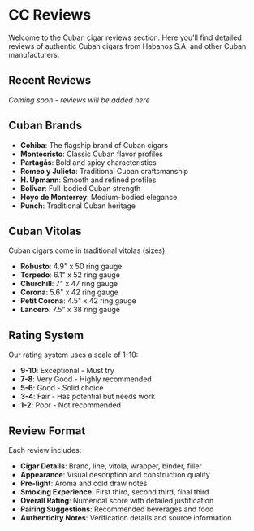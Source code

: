 # CC Reviews

Welcome to the Cuban cigar reviews section. Here you'll find detailed reviews of authentic Cuban cigars from Habanos S.A. and other Cuban manufacturers.

## Recent Reviews

*Coming soon - reviews will be added here*

## Cuban Brands

- **Cohiba**: The flagship brand of Cuban cigars
- **Montecristo**: Classic Cuban flavor profiles
- **Partagás**: Bold and spicy characteristics
- **Romeo y Julieta**: Traditional Cuban craftsmanship
- **H. Upmann**: Smooth and refined profiles
- **Bolívar**: Full-bodied Cuban strength
- **Hoyo de Monterrey**: Medium-bodied elegance
- **Punch**: Traditional Cuban heritage

## Cuban Vitolas

Cuban cigars come in traditional vitolas (sizes):
- **Robusto**: 4.9" x 50 ring gauge
- **Torpedo**: 6.1" x 52 ring gauge  
- **Churchill**: 7" x 47 ring gauge
- **Corona**: 5.6" x 42 ring gauge
- **Petit Corona**: 4.5" x 42 ring gauge
- **Lancero**: 7.5" x 38 ring gauge

## Rating System

Our rating system uses a scale of 1-10:
- **9-10**: Exceptional - Must try
- **7-8**: Very Good - Highly recommended
- **5-6**: Good - Solid choice
- **3-4**: Fair - Has potential but needs work
- **1-2**: Poor - Not recommended

## Review Format

Each review includes:
- **Cigar Details**: Brand, line, vitola, wrapper, binder, filler
- **Appearance**: Visual description and construction quality
- **Pre-light**: Aroma and cold draw notes
- **Smoking Experience**: First third, second third, final third
- **Overall Rating**: Numerical score with detailed justification
- **Pairing Suggestions**: Recommended beverages and food
- **Authenticity Notes**: Verification details and source information
